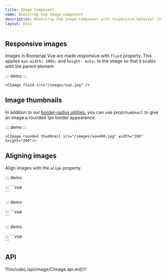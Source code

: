 ```yaml
---
title: Image Component
name: Bootstrap Vue Image Component
description: Bootstrap Vue image component with responsive behavior (so it's never become larger than their parent element) and special styles.
layout: Docs
---
```


## Responsive images

Images in Bootstrap Vue are made responsive with `fluid` property. This applies `max-width: 100%;` and `height: auto;` to the image so that it scales with the parent element.

::: demo
<CImage fluid :src="$withBase('/images/vue.jpg')" />
:::
```vue
<CImage fluid src="/images/vue.jpg" />
```

## Image thumbnails

In addition to our [border-radius utilities](https://coreui.io/docs/4.0/utilities/borders), you can use prop`thumbnail` to give an image a rounded 1px border appearance.

::: demo
<CImage rounded thumbnail :src="$withBase('/images/vue400.jpg')" width="200" height="200"/>
:::
```vue
<CImage rounded thumbnail src="/images/vue400.jpg" width="200" height="200"/>
```

## Aligning images

Align images with the `align` property.

::: demo
<div class="clearfix">
  <CImage align="start" rounded :src="$withBase('/images/vue400.jpg')" width="200" height="200"/>
  <CImage align="end" rounded :src="$withBase('/images/vue400.jpg')" width="200" height="200"/>
</div>
:::
```vue
<div class="clearfix">
  <CImage align="start" rounded src="/images/vue400.jpg" width="200" height="200"/>
  <CImage align="end" rounded src="/images/vue400.jpg" width="200" height="200"/>
</div>
```

::: demo
<div class="clearfix">
  <CImage align="center" rounded :src="$withBase('/images/vue400.jpg')" width="200" height="200"/>
</div>
:::
```vue
<div class="clearfix">
  <CImage align="center" rounded src="/images/vue400.jpg" width="200" height="200"/>
</div>
```

::: demo
<div class="text-center">
  <CImage rounded :src="$withBase('/images/vue400.jpg')" width="200" height="200"/>
</div>
:::
```vue
<div class="text-center">
  <CImage rounded src="/images/vue400.jpg" width="200" height="200"/>
</div>
```


## API

!!!include(./api/image/CImage.api.md)!!!